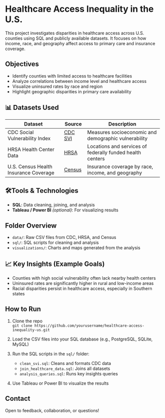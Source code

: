# Healthcare Access Inequality in the U.S.

This project investigates disparities in healthcare access across U.S. counties using SQL and publicly available datasets. It focuses on how income, race, and geography affect access to primary care and insurance coverage.

## Objectives

- Identify counties with limited access to healthcare facilities
- Analyze correlations between income level and healthcare access
- Visualize uninsured rates by race and region
- Highlight geographic disparities in primary care availability

## 📊 Datasets Used

| Dataset | Source | Description |
|--------|--------|-------------|
| CDC Social Vulnerability Index | [CDC SVI](https://www.atsdr.cdc.gov/placeandhealth/svi/index.html) | Measures socioeconomic and demographic vulnerability |
| HRSA Health Center Data | [HRSA](https://data.hrsa.gov/) | Locations and services of federally funded health centers |
| U.S. Census Health Insurance Coverage | [Census](https://data.census.gov/) | Insurance coverage by race, income, and geography |

## 🛠Tools & Technologies

- **SQL**: Data cleaning, joining, and analysis
- **Tableau / Power BI** *(optional)*: For visualizing results

## Folder Overview

- `data/`: Raw CSV files from CDC, HRSA, and Census
- `sql/`: SQL scripts for cleaning and analysis
- `visualizations/`: Charts and maps generated from the analysis

## 📈 Key Insights (Example Goals)

- Counties with high social vulnerability often lack nearby health centers
- Uninsured rates are significantly higher in rural and low-income areas
- Racial disparities persist in healthcare access, especially in Southern states

## How to Run

1. Clone the repo  
   `git clone https://github.com/yourusername/healthcare-access-inequality-us.git`

2. Load the CSV files into your SQL database (e.g., PostgreSQL, SQLite, MySQL)

3. Run the SQL scripts in the `sql/` folder:
   - `clean_svi.sql`: Cleans and formats CDC data
   - `join_healthcare_data.sql`: Joins all datasets
   - `analysis_queries.sql`: Runs key insights queries

4. Use Tableau or Power BI to visualize the results

## Contact

Open to feedback, collaboration, or questions!
